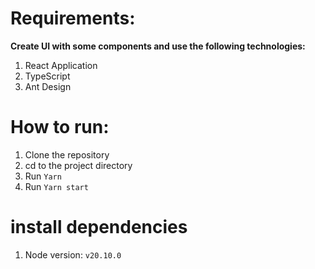 # Requirements:

**Create UI with some components and use the following technologies:**

1. React Application
2. TypeScript
3. Ant Design

# How to run:

1. Clone the repository
2. cd to the project directory
3. Run `Yarn`
4. Run `Yarn start`

# install dependencies

1. Node version: `v20.10.0`
